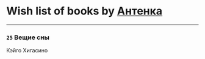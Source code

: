 # Wish list of books by [Антенка](https://plus.google.com/u/0/118158645037334943900/)
---

### `25` Вещие сны
Кэйго Хигасино

